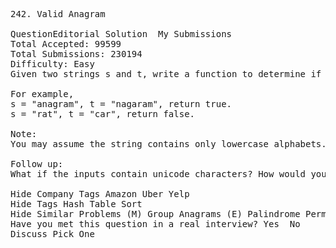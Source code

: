 <pre>
242. Valid Anagram  

QuestionEditorial Solution  My Submissions
Total Accepted: 99599
Total Submissions: 230194
Difficulty: Easy
Given two strings s and t, write a function to determine if t is an anagram of s.

For example,
s = "anagram", t = "nagaram", return true.
s = "rat", t = "car", return false.

Note:
You may assume the string contains only lowercase alphabets.

Follow up:
What if the inputs contain unicode characters? How would you adapt your solution to such case?

Hide Company Tags Amazon Uber Yelp
Hide Tags Hash Table Sort
Hide Similar Problems (M) Group Anagrams (E) Palindrome Permutation
Have you met this question in a real interview? Yes  No
Discuss Pick One

</pre>
